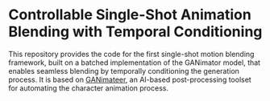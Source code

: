 # Controllable Single-Shot Animation Blending with Temporal Conditioning
This repository provides the code for the first single-shot motion blending framework, built on a batched implementation of the GANimator model, that enables seamless blending by temporally conditioning the generation process. It is based on [GANimateer](https://github.com/moverseai/ganimateer), an AI-based post-processing toolset for automating the character animation process.

